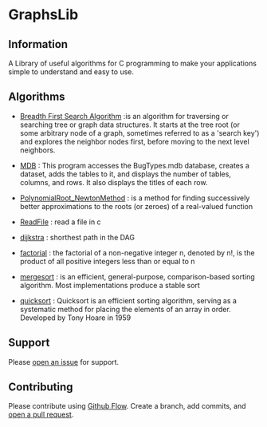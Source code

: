 # GraphsLib








## Information

A Library of useful algorithms for C programming to make your applications simple to understand and easy to use. 

## Algorithms

* [Breadth First Search Algorithm]() :is an algorithm for traversing or searching tree or graph data structures. It starts at the tree root (or some arbitrary node of a graph, sometimes referred to as a 'search key') and explores the neighbor nodes first, before moving to the next level neighbors.

* [MDB](https://github.com/skalaouzis/GraphsLib/blob/master/MDB) : This program accesses the BugTypes.mdb database, creates a dataset, adds the tables to it, and displays the number of tables, columns, and rows. It also displays the titles of each row.

* [PolynomialRoot_NewtonMethod](https://github.com/skalaouzis/GraphsLib/blob/master/PolynomialRoot_NewtonMethod.cpp) :  is a method for finding successively better approximations to the roots (or zeroes) of a real-valued function

* [ReadFile](https://github.com/skalaouzis/GraphsLib/blob/master/ReadFile.cpp) : read a file in c

* [dijkstra](https://github.com/skalaouzis/GraphsLib/blob/master/dijkstra.cpp) : shorthest path in the DAG

* [factorial](https://github.com/skalaouzis/GraphsLib/blob/master/factorial.cpp) : the factorial of a non-negative integer n, denoted by n!, is the product of all positive integers less than or equal to n

* [mergesort]() : is an efficient, general-purpose, comparison-based sorting algorithm. Most implementations produce a stable sort

* [quicksort](https://github.com/skalaouzis/GraphsLib/blob/master/quicksort.cpp) : Quicksort is an efficient sorting algorithm, serving as a systematic method for placing the elements of an array in order. Developed by Tony Hoare in 1959



## Support

Please [open an issue](https://github.com/fraction/readme-boilerplate/issues/new) for support.

## Contributing

Please contribute using [Github Flow](https://guides.github.com/introduction/flow/). Create a branch, add commits, and [open a pull request](https://github.com/fraction/readme-boilerplate/compare/).
